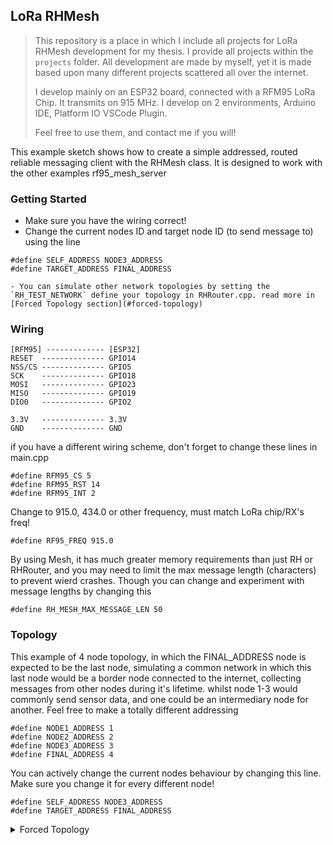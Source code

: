 ## LoRa RHMesh

> This repository is a place in which I include all projects for LoRa RHMesh development for my thesis. I provide all projects within the `projects` folder. All development are made by myself, yet it is made based upon many different projects scattered all over the internet.
>
> I develop mainly on an ESP32 board, connected with a RFM95 LoRa Chip. It transmits on 915 MHz. I develop on 2 environments, Arduino IDE, Platform IO VSCode Plugin.
>
> Feel free to use them, and contact me if you will!

This example sketch shows how to create a simple addressed, routed reliable messaging client with the RHMesh class. It is designed to work with the other examples rf95_mesh_server

### Getting Started
- Make sure you have the wiring correct!
- Change the current nodes ID and target node ID (to send message to) using the line
```
#define SELF_ADDRESS NODE3_ADDRESS
#define TARGET_ADDRESS FINAL_ADDRESS
```
    - You can simulate other network topologies by setting the `RH_TEST_NETWORK` define your topology in RHRouter.cpp. read more in [Forced Topology section](#forced-topology)

### Wiring
```
[RFM95] ------------- [ESP32]
RESET  -------------- GPIO14
NSS/CS -------------- GPIO5
SCK    -------------- GPIO18
MOSI   -------------- GPIO23
MISO   -------------- GPIO19
DIO0   -------------- GPIO2

3.3V   -------------- 3.3V
GND    -------------- GND
```

if you have a different wiring scheme, don't forget to change these lines in main.cpp
```
#define RFM95_CS 5
#define RFM95_RST 14
#define RFM95_INT 2
```

Change to 915.0, 434.0 or other frequency, must match LoRa chip/RX's freq!
```
#define RF95_FREQ 915.0
```

By using Mesh, it has much greater memory requirements than just RH or RHRouter, and you may need to limit the max message length (characters) to prevent wierd crashes. Though you can change and experiment with message lengths by changing this
```
#define RH_MESH_MAX_MESSAGE_LEN 50
```

### Topology
This example of 4 node topology, in which the FINAL_ADDRESS node is expected to be the last node, simulating a common network in which this last node would be a border node connected to the internet, collecting messages from other nodes during it's lifetime. whilst node 1-3 would commonly send sensor data, and one could be an intermediary node for another. Feel free to make a totally different addressing
```
#define NODE1_ADDRESS 1
#define NODE2_ADDRESS 2
#define NODE3_ADDRESS 3
#define FINAL_ADDRESS 4
```

You can actively change the current nodes behaviour by changing this line. Make sure you change it for every different node!
```
#define SELF_ADDRESS NODE3_ADDRESS
#define TARGET_ADDRESS FINAL_ADDRESS
```

<a name="forced-topology">
<details>
<summary>Forced Topology</summary>
Even though this very project runs on RHMesh, which would expect the user to have a fully dynamic and fluid topology, you can force the routes/topology. it requires a little bit of hardcoding, you can inspect the code in RHRouter.cpp (line 223-263). It already has some premade topology examples that forces routing a certain way (it does this by dropping/not processing messages that does not comply the path), and the macro "RH_TEST_NETWORK" needs to be defined (before calling #include "RHMesh.h") to activate this forced topology. you can ofcourse add your own code that resembles your desired topology.
```
...
#ifdef RH_TEST_NETWORK
	if (
#if RH_TEST_NETWORK==1
	    // This network looks like 1-2-3-4
	       (_thisAddress == 1 && _from == 2)
	    || (_thisAddress == 2 && (_from == 1 || _from == 3))
	    || (_thisAddress == 3 && (_from == 2 || _from == 4))
	    || (_thisAddress == 4 && _from == 3)
	    
#elif RH_TEST_NETWORK==2
	       // This network looks like 1-2-4
	       //                         | | |
	       //                         --3--
	       (_thisAddress == 1 && (_from == 2 || _from == 3))
	    ||  _thisAddress == 2
	    ||  _thisAddress == 3
	    || (_thisAddress == 4 && (_from == 2 || _from == 3))
...
```
</details>
